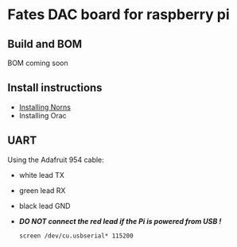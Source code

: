 # Fates DAC board for raspberry pi

## Build and BOM

BOM coming soon

## Install instructions

- [Installing Norns](https://github.com/okyeron/fates/Norns_install_instructions.md)
- Installing Orac

## UART

Using the Adafruit 954 cable:
- white lead TX
- green lead RX
- black lead GND
- ***DO NOT connect the red lead if the Pi is powered from USB !***

  `screen /dev/cu.usbserial* 115200`
